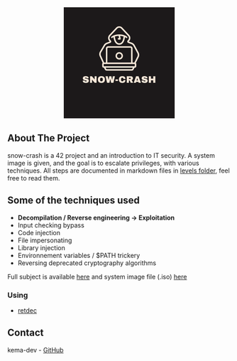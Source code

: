 <!-- PROJECT LOGO -->
<div align="center">
  <a>
   <img src="assets/snow_crash_logo.png" alt="Logo" width="250" height="250">
  </a>
</div>

<!-- ABOUT THE PROJECT -->
## About The Project

snow-crash is a 42 project and an introduction to IT security. A system image is given, and the goal is to escalate privileges, with various techniques. All steps are documented in markdown files in [levels folder](/levels), feel free to read them.

## Some of the techniques used

* **Decompilation / Reverse engineering -> Exploitation**
* Input checking bypass
* Code injection
* File impersonating
* Library injection
* Environnement variables / $PATH trickery
* Reversing deprecated cryptography algorithms

Full subject is available [here](docs/) and system image file (.iso) [here](https://github.com/kema-dev/snow-crash/releases/tag/iso)

### Using

* [retdec](https://github.com/avast/retdec)

<!-- CONTACT -->
## Contact

kema-dev - [GitHub](https://github.com/kema-dev)
